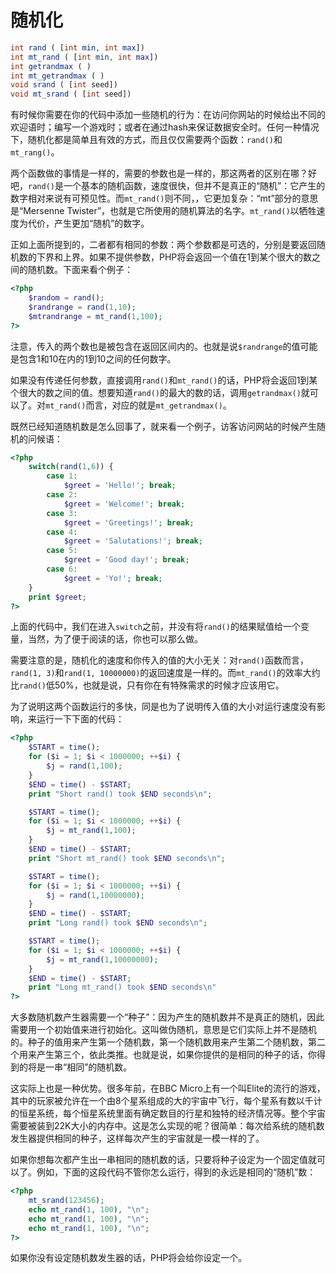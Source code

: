# 随机化

```php
int rand ( [int min, int max])
int mt_rand ( [int min, int max])
int getrandmax ( )
int mt_getrandmax ( )
void srand ( [int seed])
void mt_srand ( [int seed])
```

有时候你需要在你的代码中添加一些随机的行为：在访问你网站的时候给出不同的欢迎语时；编写一个游戏时；或者在通过hash来保证数据安全时。任何一种情况下，随机化都是简单且有效的方式，而且仅仅需要两个函数：`rand()`和`mt_rang()`。

两个函数做的事情是一样的，需要的参数也是一样的，那这两者的区别在哪？好吧，`rand()`是一个基本的随机函数，速度很快，但并不是真正的“随机”：它产生的数字相对来说有可预见性。而`mt_rand()`则不同，，它更加复杂：“mt”部分的意思是“Mersenne Twister”，也就是它所使用的随机算法的名字。`mt_rand()`以牺牲速度为代价，产生更加“随机”的数字。

正如上面所提到的，二者都有相同的参数：两个参数都是可选的，分别是要返回随机数的下界和上界。如果不提供参数，PHP将会返回一个值在1到某个很大的数之间的随机数。下面来看个例子：

```php
<?php
    $random = rand();
    $randrange = rand(1,10);
    $mtrandrange = mt_rand(1,100);
?>
```

注意，传入的两个数也是被包含在返回区间内的。也就是说`$randrange`的值可能是包含1和10在内的1到10之间的任何数字。

如果没有传递任何参数，直接调用`rand()`和`mt_rand()`的话，PHP将会返回1到某个很大的数之间的值。想要知道`rand()`的最大的数的话，调用`getrandmax()`就可以了。对`mt_rand()`而言，对应的就是`mt_getrandmax()`。

既然已经知道随机数是怎么回事了，就来看一个例子，访客访问网站的时候产生随机的问候语：

```php
<?php
    switch(rand(1,6)) {
        case 1:
            $greet = 'Hello!'; break;
        case 2:
            $greet = 'Welcome!'; break;
        case 3:
            $greet = 'Greetings!'; break;
        case 4:
            $greet = 'Salutations!'; break;
        case 5:
            $greet = 'Good day!'; break;
        case 6:
            $greet = 'Yo!'; break;
    }
    print $greet;
?>
```

上面的代码中，我们在进入`switch`之前，并没有将`rand()`的结果赋值给一个变量，当然，为了便于阅读的话，你也可以那么做。

需要注意的是，随机化的速度和你传入的值的大小无关：对`rand()`函数而言，`rand(1, 3)`和`rand(1, 10000000)`的返回速度是一样的。而`mt_rand()`的效率大约比`rand()`低50%，也就是说，只有你在有特殊需求的时候才应该用它。

为了说明这两个函数运行的多快，同是也为了说明传入值的大小对运行速度没有影响，来运行一下下面的代码：

```php
<?php
    $START = time();
    for ($i = 1; $i < 1000000; ++$i) {
        $j = rand(1,100);
    }
    $END = time() - $START;
    print "Short rand() took $END seconds\n";

    $START = time();
    for ($i = 1; $i < 1000000; ++$i) {
        $j = mt_rand(1,100);
    }
    $END = time() - $START;
    print "Short mt_rand() took $END seconds\n";

    $START = time();
    for ($i = 1; $i < 1000000; ++$i) {
        $j = rand(1,10000000);
    }
    $END = time() - $START;
    print "Long rand() took $END seconds\n";

    $START = time();
    for ($i = 1; $i < 1000000; ++$i) {
        $j = mt_rand(1,10000000);
    }
    $END = time() - $START;
    print "Long mt_rand() took $END seconds\n"
?>
```

大多数随机数产生器需要一个“种子”：因为产生的随机数并不是真正的随机，因此需要用一个初始值来进行初始化。这叫做伪随机，意思是它们实际上并不是随机的。种子的值用来产生第一个随机数，第一个随机数用来产生第二个随机数，第二个用来产生第三个，依此类推。也就是说，如果你提供的是相同的种子的话，你得到的将是一串“相同”的随机数。

这实际上也是一种优势。很多年前，在BBC Micro上有一个叫Elite的流行的游戏，其中的玩家被允许在一个由8个星系组成的大的宇宙中飞行，每个星系有数以千计的恒星系统，每个恒星系统里面有确定数目的行星和独特的经济情况等。整个宇宙需要被装到22K大小的内存中。这是怎么实现的呢？很简单：每次给系统的随机数发生器提供相同的种子，这样每次产生的宇宙就是一模一样的了。

如果你想每次都产生出一串相同的随机数的话，只要将种子设定为一个固定值就可以了。例如，下面的这段代码不管你怎么运行，得到的永远是相同的“随机”数：

```php
<?php
    mt_srand(123456);
    echo mt_rand(1, 100), "\n";
    echo mt_rand(1, 100), "\n";
    echo mt_rand(1, 100), "\n";
?>
```

如果你没有设定随机数发生器的话，PHP将会给你设定一个。
